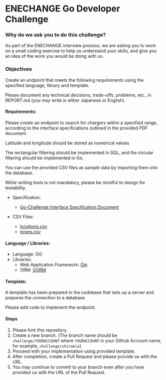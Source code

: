 ENECHANGE Go Developer Challenge
====

### Why do we ask you to do this challenge?

As part of the ENECHANGE interview process, we are asking you to work on a small coding exercise to help us understand your skills, and give you an idea of the work you would be doing with us.

### Objectives

Create an endpoint that meets the following requirements using the specified language, library and template.

Please document any technical decisions, trade-offs, problems, etc., in REPORT.md (you may write in either Japanese or English).

#### Requirements:
Please create an endpoint to search for chargers within a specified range, according to the interface specifications outlined in the provided PDF document.

Latitude and longitude should be stored as numerical values.

The rectangular filtering should be implemented in SQL, and the circular filtering should be implemented in Go.

You can use the provided CSV files as sample data by importing them into the database.

While writing tests is not mandatory, please be mindful to design for testability.

- Specification:
   - [Go-Challenge Interface Specification Document](./Go-Challenge%20Interface%20Specification%20Document.pdf)

- CSV Files:
    - [locations.csv](./sample/locations.csv)
    - [evses.csv](./sample/evses.csv)

#### Language / Libraries:
- Language: GO
- Libraries:
  - Web Application Framework: [Gin](https://gin-gonic.com/)
  - ORM: [GORM](https://gorm.io/)

#### Template:
A template has been prepared in the codebase that sets up a server and prepares the connection to a database.

Please add code to implement the endpoint.

#### Steps
1. Please fork this repository.
2. Create a new branch. (The branch name should be `challenge/YOURACCOUNT` where `YOURACCOUNT` is your Github Account name, for example, `challenge/shirakia`)
3. Proceed with your implementation using provided template.
4. After completion, create a Pull Request and please provide us with the URL.
5. You may continue to commit to your branch even after you have provided us with the URL of the Pull Request.